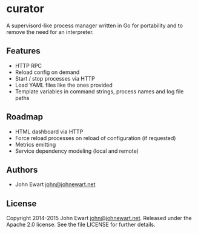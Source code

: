 # curator

A supervisord-like process manager written in Go for portability and to
remove the need for an interpreter. 

## Features
* HTTP RPC
* Reload config on demand
* Start / stop processes via HTTP
* Load YAML files like the ones provided
* Template variables in command strings, process names and log file paths

## Roadmap
* HTML dashboard via HTTP
* Force reload processes on reload of configuration (if requested)
* Metrics emitting
* Service dependency modeling (local and remote)

## Authors

* John Ewart <john@johnewart.net>


## License

Copyright 2014-2015 John Ewart <john@johnewart.net>. Released under the Apache 2.0 license. See the file LICENSE for further details.
